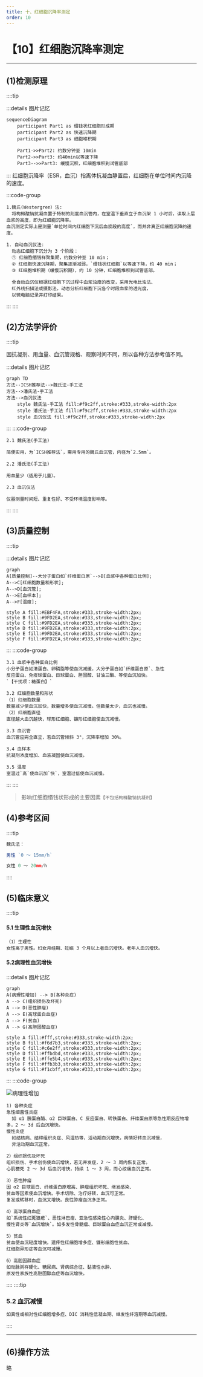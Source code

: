 ```yaml
---
title: 十、红细胞沉降率测定
order: 10
---
```


# 【10】红细胞沉降率测定

<kaodian :text="'临床检验基础记忆卡'" />

<beitiL/>

---

## (1)检测原理

<son :text="'临床检验基础检验记忆卡'" text1="(1)检测原理" :textOption="[['掌握','基础知识','相关专业知识'],['掌握','基础知识','专业知识'],['了解','基础知识','专业知识']]" />

::::tip

:::details 图片记忆

```mermaid
sequenceDiagram
    participant Part1 as 缗钱状红细胞形成期
    participant Part2 as 快速沉降期
    participant Part3 as 细胞堆积期

    Part1->>Part2: 约数分钟至 10min
    Part2->>Part3: 约40min以等速下降
    Part3-->>Part3: 缓慢沉积，红细胞堆积到试管底部
```

:::
红细胞沉降率（ESR，血沉）指离体抗凝血静置后，红细胞在单位时间内沉降的速度。

:::code-group

```js[魏氏(Westergren）法]
1.魏氏(Westergren）法:
  将枸橼酸钠抗凝血置于特制的刻度血沉管内，在室温下垂直立于血沉架 1 小时后，读取上层血浆的高度，即为红细胞沉降率。
血沉测定实际上是测量`单位时间内红细胞下沉后血浆段的高度`，而并非真正红细胞沉降的速度。
```

```js[自动血沉仪法]
1. 自动血沉仪法:
  动态红细胞下沉分为 3 个阶段：
  ① 红细胞缗钱样聚集期，约数分钟至 10 min；
  ② 红细胞快速沉降期，聚集逐渐减弱，`缗钱状红细胞`以等速下降，约 40 min；
  ③ 红细胞堆积期（缓慢沉积期），约 10 分钟，红细胞堆积到试管底部。

  全自动血沉仪根据红细胞下沉过程中血浆浊度的改变，采用光电比浊法、
  红外线扫描法或摄影法，动态分析红细胞下沉各个时段血浆的透光度，
  以微电脑记录并打印结果。
```

:::
::::

## (2)方法学评价

<son :text="'临床检验基础检验记忆卡'" text1="(2)方法学评价" :textOption="[['了解','相关专业知识','专业实践能力'],['了解','专业知识','专业实践能力'],['熟练掌握','专业知识','专业实践能力']]" />

::::tip

因抗凝剂、用血量、血沉管规格、观察时间不同，所以各种方法参考值不同。

:::details 图片记忆

```mermaid
graph TD
方法--ICSH推荐法-->魏氏法-手工法
方法-->潘氏法-手工法
方法-->血沉仪法
    style 魏氏法-手工法 fill:#f9c2ff,stroke:#333,stroke-width:2px
    style 潘氏法-手工法 fill:#f9c2ff,stroke:#333,stroke-width:2px
    style 血沉仪法 fill:#f9c2ff,stroke:#333,stroke-width:2px
```

:::
:::code-group

```js[魏氏法（手工法）]
2.1 魏氏法(手工法)

简便实用，为`ICSH推荐法`，需用专用的魏氏血沉管，内径为`2.5mm`。
```

```js[潘氏法(手工法)]
2.2 潘氏法(手工法)

用血量少（适用于儿童）。
```

```js[血沉仪法]
2.3 血沉仪法

仪器测量时间短、重复性好、不受环境温度影响等。

```

:::
::::

## (3)质量控制

<son :text="'临床检验基础检验记忆卡'" text1="(3)质量控制" :textOption="[['了解','相关专业知识','专业实践能力'],['掌握','专业知识','专业实践能力'],['了解','专业知识','专业实践能力']]" />

::::tip

:::details 图片记忆

```mermaid
graph
A[质量控制]--大分子蛋白如`纤维蛋白原`-->B[血浆中各种蛋白比例];
A-->C[红细胞数量和形状];
A-->D[血沉管];
A-->E[血样本];
A-->F[温度];

style A fill:#EBF4FA,stroke:#333,stroke-width:2px;
style B fill:#9FD2EA,stroke:#333,stroke-width:2px;
style C fill:#9FD2EA,stroke:#333,stroke-width:2px;
style D fill:#9FD2EA,stroke:#333,stroke-width:2px;
style E fill:#9FD2EA,stroke:#333,stroke-width:2px;
style F fill:#9FD2EA,stroke:#333,stroke-width:2px;

```

:::
:::code-group

```js[血浆中各种蛋白比例]
3.1 血浆中各种蛋白比例
小分子蛋白如清蛋白、卵磷脂等使血沉减缓，大分子蛋白如`纤维蛋白原`、急性
反应蛋白、免疫球蛋白、巨球蛋白、胆固醇、甘油三酯、等使血沉加快。
`【干扰项：糖蛋白】`
```

```js[红细胞数量和形状]
3.2 红细胞数量和形状
（1）红细胞数量
数量减少使血沉加快，数量增多使血沉减慢。但数量太少，血沉也减慢。
（2）红细胞直径
直径越大血沉越快，球形红细胞、镰形红细胞使血沉减慢。
```

```js[血沉管]
3.3 血沉管
血沉管应完全直立，若血沉管倾斜 3°，沉降率增加 30%。
```

```js[血样本]
3.4 血样本
抗凝剂浓度增加、血液凝固使血沉减慢。
```

```js[温度]
3.5 温度
室温过`高`使血沉加`快`，室温过低使血沉减慢。
```

:::
::::

> 影响红细胞缗钱状形成的主要因素`【不包括枸橼酸钠抗凝剂】`

## (4)参考区间

<son :text="'临床检验基础检验记忆卡'" text1="(4)参考区间" :textOption="[['掌握','专业知识','专业实践能力'],['掌握','相关专业知识','专业实践能力'],['掌握','相关专业知识','专业实践能力']]" />

::::tip

```js
魏氏法：

男性 `0 ～ 15mm/h`

女性 0 ～ 20mm/h
```

::::

## (5)临床意义

<son :text="'临床检验基础检验记忆卡'" text1="(5)临床意义" :textOption="[['了解','专业知识','专业实践能力'],['掌握','相关专业知识','专业实践能力'],['熟练掌握','相关专业知识','专业实践能力']]" />

::::tip

#### 5.1 生理性血沉增快

```js[生理性]
（1）生理性
女性高于男性。妇女月经期、妊娠 3 个月以上者血沉增快。老年人血沉增快。
```

#### 5.2病理性血沉增快

:::details 图片记忆

```mermaid
graph 
A(病理性增加) --> B(各种炎症)
A --> C(组织损伤及坏死)
A --> D(恶性肿瘤)
A --> E(高球蛋白血症)
A --> F(贫血)
A --> G(高胆固醇血症)

style A fill:#fff,stroke:#333,stroke-width:2px;
style B fill:#f6d7b3,stroke:#333,stroke-width:2px;
style C fill:#c6e2ff,stroke:#333,stroke-width:2px;
style D fill:#ffbdbd,stroke:#333,stroke-width:2px;
style E fill:#ffe5b4,stroke:#333,stroke-width:2px;
style F fill:#ffb3b3,stroke:#333,stroke-width:2px;
style G fill:#f1cbff,stroke:#333,stroke-width:2px;
```

:::
:::code-group

![病理性增加](https://i.imgur.com/U7F2c7D.png)

```js[各种炎症]
1) 各种炎症
急性细菌性炎症
  如 α1 胰蛋白酶、α2 巨球蛋白、C 反应蛋白、转铁蛋白、纤维蛋白原等急性期反应物增多，2 ～ 3d 后血沉增快。
慢性炎症
  如结核病、结缔组织炎症、风湿热等，活动期血沉增快，病情好转血沉减慢，
  非活动期血沉正常。
```

```js[组织损伤及坏死]
2）组织损伤及坏死
组织损伤、手术创伤使血沉增快，若无并发症，2 ～ 3 周内恢复正常。
心肌梗死 2 ～ 3d 后血沉增快，持续 1 ～ 3 周，而心绞痛血沉正常。
```

```js[恶性肿瘤]
3）恶性肿瘤
因 α2 巨球蛋白、纤维蛋白原增高、肿瘤组织坏死、继发感染、
贫血等因素使血沉增快。手术切除、治疗好转，血沉可正常。
复发或转移时，血沉又增快。良性肿瘤血沉多正常。
```

```js[高球蛋白血症]
4）高球蛋白血症
如`系统性红斑狼疮`、恶性淋巴瘤、亚急性感染性心内膜炎、肝硬化、
慢性肾炎等`血沉增快`。如多发性骨髓瘤、巨球蛋白血症血沉正常或减慢。
```

```js[贫血]
5）贫血
贫血使血沉轻度增快。遗传性红细胞增多症、镰形细胞性贫血、
红细胞异形症等血沉可减慢。
```

```js[高胆固醇血症]
6）高胆固醇血症
如动脉粥样硬化、糖尿病、肾病综合征、黏液性水肿、
原发性家族性高胆固醇血症等血沉增快。
```

::::
::::tip

### 5.2 血沉减慢

```js
如真性或相对性红细胞增多症、DIC 消耗性低凝血期、继发性纤溶期等血沉减慢。
```

::::

---

## (6)操作方法

<son :text="'临床检验基础检验记忆卡'" text1="(6)操作方法" :textOption="[['熟练掌握','相关专业知识','专业实践能力'],['掌握','专业知识','专业实践能力'],['掌握','专业知识','专业实践能力']]" />

略
